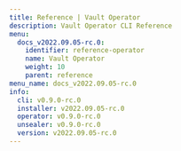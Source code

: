```yaml
---
title: Reference | Vault Operator
description: Vault Operator CLI Reference
menu:
  docs_v2022.09.05-rc.0:
    identifier: reference-operator
    name: Vault Operator
    weight: 10
    parent: reference
menu_name: docs_v2022.09.05-rc.0
info:
  cli: v0.9.0-rc.0
  installer: v2022.09.05-rc.0
  operator: v0.9.0-rc.0
  unsealer: v0.9.0-rc.0
  version: v2022.09.05-rc.0
---
```



